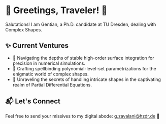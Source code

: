 # 🌟 Greetings, Traveler! 🚀

Salutations! I am Gentian, a Ph.D. candidate at TU Dresden, dealing with Complex Shapes.

## ✨ Current Ventures

- 🌊 Navigating the depths of stable high-order surface integration for precision in numerical simulations.
- 🎨 Crafting spellbinding polynomial-level-set parametrizations for the enigmatic world of complex shapes.
- 🧩 Unraveling the secrets of handling intricate shapes in the captivating realm of Partial Differential Equations.

## 📬 Let's Connect

Feel free to send your missives to my digital abode: g.zavalani@hzdr.de 🚀
